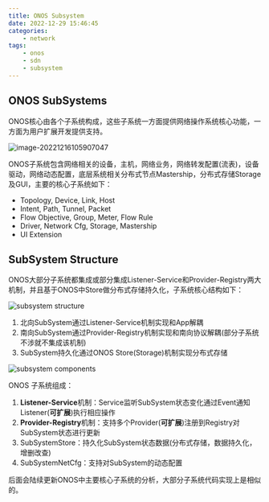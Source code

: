 ```yaml
---
title: ONOS Subsystem
date: 2022-12-29 15:46:45
categories: 
	- network
tags: 
	- onos
	- sdn
	- subsystem
---
```


## ONOS SubSystems

ONOS核心由各个子系统构成，这些子系统一方面提供网络操作系统核心功能，一方面为用户扩展开发提供支持。

<!--more-->

![image-20221216105907047](https://gitee.com/martrix/blog-images/raw/master/img/20221216-105911.png)

ONOS子系统包含网络相关的设备，主机，网络业务，网络转发配置(流表)，设备驱动，网络动态配置，底层系统相关分布式节点Mastership，分布式存储Storage及GUI，主要的核心子系统如下：

* Topology, Device, Link, Host
* Intent, Path, Tunnel, Packet
* Flow Objective, Group, Meter, Flow Rule
* Driver, Network Cfg, Storage, Mastership
* UI Extension

## SubSystem Structure

ONOS大部分子系统都集成或部分集成Listener-Service和Provider-Registry两大机制，并且基于ONOS中Store做分布式存储持久化，子系统核心结构如下：

![subsystem structure](https://gitee.com/martrix/blog-images/raw/master/img/20221216-110923.png)

1. 北向SubSystem通过Listener-Service机制实现和App解耦
2. 南向SubSystem通过Provider-Registry机制实现和南向协议解耦(部分子系统不涉就不集成该机制)
3. SubSystem持久化通过ONOS Store(Storage)机制实现分布式存储

![subsystem components](https://gitee.com/martrix/blog-images/raw/master/img/20221216-111601.png)

ONOS 子系统组成：

1. **Listener-Service**机制：Service监听SubSystem状态变化通过Event通知Listener(**可扩展**)执行相应操作
2. **Provider-Registry**机制：支持多个Provider(**可扩展**)注册到Registry对SubSystem状态进行更新
3. SubSystemStore：持久化SubSystem状态数据(分布式存储，数据持久化，增删改查)
4. SubSystemNetCfg：支持对SubSystem的动态配置

后面会陆续更新ONOS中主要核心子系统的分析，大部分子系统代码实现上是相似的。

